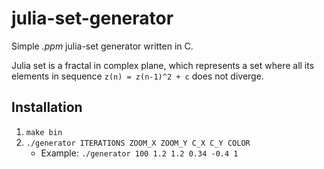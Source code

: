 # julia-set-generator

Simple *.ppm* julia-set generator written in C.

Julia set is a fractal in complex plane, which represents a set where all its elements in sequence `z(n) = z(n-1)^2 + c` does not diverge.

## Installation

1. `make bin`
2. `./generator ITERATIONS ZOOM_X ZOOM_Y C_X C_Y COLOR `
    - Example: `./generator 100 1.2 1.2 0.34 -0.4 1`
